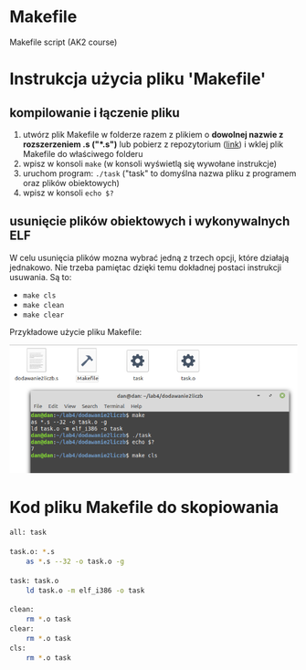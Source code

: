 # Makefile
 Makefile script (AK2 course)

# Instrukcja użycia pliku 'Makefile'

## kompilowanie i łączenie pliku
1. utwórz plik Makefile w folderze razem z plikiem o **dowolnej nazwie z rozszerzeniem .s ("*.s")** 
   lub pobierz z repozytorium ([link](/Makefile)) i wklej plik Makefile do właściwego folderu
2. wpisz w konsoli `make` (w konsoli wyświetlą się wywołane instrukcje)
3. uruchom program: `./task` ("task" to domyślna nazwa pliku z programem oraz plików obiektowych)
4. wpisz w konsoli `echo $?`

## usunięcie plików obiektowych i wykonywalnych ELF
W celu usunięcia plików mozna wybrać jedną z trzech opcji, które działają jednakowo.
Nie trzeba pamiętac dzięki temu dokładnej postaci instrukcji usuwania.
Są to:
* `make cls`
* `make clean`
* `make clear`

Przykładowe użycie pliku Makefile:


![Użycie Makefile](/images/makefile.PNG)


# Kod pliku Makefile do skopiowania 

```bash
all: task

task.o: *.s
	as *.s --32 -o task.o -g

task: task.o
	ld task.o -m elf_i386 -o task

clean:  
	rm *.o task
clear:
	rm *.o task
cls:
	rm *.o task
```